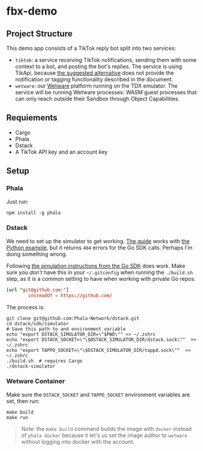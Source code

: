 # fbx-demo

## Project Structure

This demo app consists of a TikTok reply bot split into two services:

* `tiktok`: a service receiving TikTok notifications, sending them with some context to a bot, and posting the bot's replies. The service is using TikApi,
because [the suggested alternative](https://github.com/davidteather/TikTok-Api) does not provide the notification or tagging functionality
described in the document.
* `wetware`: our [Wetware](https://github.com/wetware/pkg) platform running on the TDX emulator. The service will be running Wetware processes:
WASM guest processes that can only reach outside their Sandbox through Object Capabilities.

## Requiements

* Cargo
* Phala
* Dstack
* A TikTok API key and an account key

## Setup

### Phala

Just run:

```shell
npm install -g phala
```

### Dstack

We need to set up the simulator to get working. [The guide](https://docs.phala.network/phala-cloud/references/tee-cloud-cli/phala/simulator) works
with [the Python example](https://github.com/Phala-Network/python-tee-sim-template), but it returns `404` errors for the Go SDK calls.
Perhaps I'm doing something wrong.

Following [the simulation instructions from the Go SDK](https://github.com/Phala-Network/dstack/tree/0dd93563763a3fb2da3b5fb52c953894abcd3ebf/sdk/go#development) does work.
Make sure you *don't* have this in your `~/.gitconfig` when running the `./build.sh` step, as it is a common setting to have when working with private Go repos.

```toml
[url "git@github.com:"]
        insteadOf = https://github.com/
```

The process is:

```shell
git clone git@github.com:Phala-Network/dstack.git
cd dstack/sdk/simulator
# Save this path to and environment variable
echo "export DSTACK_SIMULATOR_DIR=\"$PWD\"" >> ~/.zshrc
echo "export DSTACK_SOCKET=\"\$DSTACK_SIMULATOR_DIR/dstack.sock\""  >> ~/.zshrc
echo "export TAPPD_SOCKET=\"\$DSTACK_SIMULATOR_DIR/tappd.sock\""  >> ~/.zshrc
./build.sh  # requires Cargo
./dstack-simulator
```

### Wetware Container

Make sure the `DSTACK_SOCKET` and `TAPPD_SOCKET` environment variables are set, then run:

```shell
make build
make run
```

> Note: the `make build` command builds the image with `docker` instead of `phala docker` because
> it let's us set the image author to `wetware` without logging into docker with the account.
